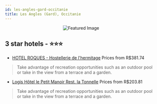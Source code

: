 ```yaml
---
id: les-angles-gard-occitanie
title: Les Angles (Gard), Occitanie
---
```


<center><img src="https://i.travelapi.com/hotels/2000000/1140000/1136400/1136325/a1daab45_z.jpg" alt="Featured Image" /></center>


##  3 star hotels - ⭐️⭐️⭐️

-    [HOTEL ROQUES - Hostellerie de l'hermitage](https://us.hurb.com/hotels/les-angles-gard/hotel-roques-hostellerie-de-l-hermitage-JNP-JP732160?cmp=18055) Prices from R$381.74
   > Take advantage of recreation opportunities such as an outdoor pool or take in the view from a terrace and a garden.
-    [Logis Hôtel le Petit Manoir Rest. la Tonnelle](https://us.hurb.com/hotels/les-angles-gard/logis-hotel-le-petit-manoir-rest-la-tonnelle-JNP-JP289547?cmp=18055) Prices from R$203.81
   > Take advantage of recreation opportunities such as an outdoor pool or take in the view from a terrace and a garden.
